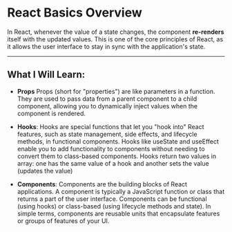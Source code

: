 # React Basics Overview

In React, whenever the value of a state changes, the component **re-renders** itself with the updated values. This is one of the core principles of React, as it allows the user interface to stay in sync with the application's state.

---

## What I Will Learn:
- **Props** Props (short for "properties") are like parameters in a function. They are used to pass data from a parent component to a child component, allowing you to dynamically inject values when the component is rendered.

- **Hooks**: Hooks are special functions that let you "hook into" React features, such as state management, side effects, and lifecycle methods, in functional components. Hooks like useState and useEffect enable you to add functionality to components without needing to convert them to class-based components.
 Hooks return two values in array: one has the same value of a hook and another sets the value (updates the value)

- **Components**: Components are the building blocks of React applications. A component is typically a JavaScript function or class that returns a part of the user interface. Components can be functional (using hooks) or class-based (using lifecycle methods and state). In simple terms, components are reusable units that encapsulate features or groups of features of your UI.



